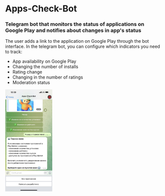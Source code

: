 # Apps-Check-Bot

### Telegram bot that monitors the status of applications on Google Play and notifies about changes in app's status  

The user adds a link to the application on Google Play through the bot interface.
In the telegram bot, you can configure which indicators you need to track:  
* App availability on Google Play
* Changing the number of installs
* Rating change
* Changing in the number of ratings
* Moderation status  
  
<img src="https://github.com/kichutov/Apps-Check-Bot/blob/master/screen.jpg" width="30%"/>
